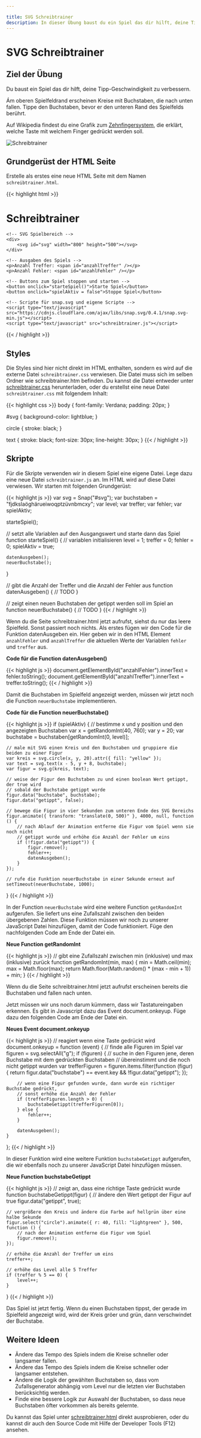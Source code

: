 ```yaml
---

title: SVG Schreibtrainer
description: In dieser Übung baust du ein Spiel das dir hilft, deine Tipp-Geschwindigkeit zu verbessern.
---
```


# SVG Schreibtrainer

## Ziel der Übung

Du baust ein Spiel das dir hilft, deine Tipp-Geschwindigkeit zu verbessern.

Ám oberen Spielfeldrand erscheinen Kreise mit Buchstaben, die nach unten fallen. Tippe den Buchstaben, bevor er den unteren 
Rand des Spielfelds berührt.

Auf Wikipedia findest du eine Grafik zum 
<a href="https://de.wikipedia.org/wiki/Zehnfingersystem#/media/File:QWERTZ-10Finger-Layout.svg" target="_blank">Zehnfingersystem</a>, die erklärt, welche Taste 
mit welchem Finger gedrückt werden soll.

![Schreibtrainer](images/schreibtrainer.png)

## Grundgerüst der HTML Seite

Erstelle als erstes eine neue HTML Seite mit dem Namen `schreibtrainer.html`.

{{< highlight html >}}
<!DOCTYPE html>
<html>

<head>
	<title>Schreibtrainer</title>
	<meta charset="utf-8" />
	<link rel="stylesheet" type="text/css" href="schreibtrainer.css">
</head>

<body>
	<h1>Schreibtrainer</h1>

	<!-- SVG Spielbereich -->
	<div>
		<svg id="svg" width="800" height="500"></svg>
	</div>

	<!-- Ausgaben des Spiels -->
	<p>Anzahl Treffer: <span id="anzahlTreffer" /></p>
	<p>Anzahl Fehler: <span id="anzahlFehler" /></p>

	<!-- Buttons zum Spiel stoppen und starten -->
	<button onclick="starteSpiel()">Starte Spiel</button>
	<button onclick="spielAktiv = false">Stoppe Spiel</button>

	<!-- Scripte für snap.svg und eigene Scripte -->
	<script type="text/javascript" src="https://cdnjs.cloudflare.com/ajax/libs/snap.svg/0.4.1/snap.svg-min.js"></script>
	<script type="text/javascript" src="schreibtrainer.js"></script>
</body>

</html>
{{< / highlight >}}

## Styles

Die Styles sind hier nicht direkt im HTML enthalten, sondern es wird auf die externe Datei `schreibtrainer.css` verwiesen. Die Datei muss sich im selben Ordner wie schreibtrainer.htm befinden. 
Du kannst die Datei entweder unter <a href="schreibtrainer.css">schreibtrainer.css</a> herunterladen, oder du erstellst eine neue Datei `schreibtrainer.css` mit folgendem Inhalt:

{{< highlight css >}}
body {
	font-family: Verdana;
	padding: 20px;
}

#svg {
	background-color: lightblue;
}

circle {
	stroke: black;
}

text {
	stroke: black;
	font-size: 30px;
	line-height: 30px;
}
{{< / highlight >}}

## Skripte

Für die Skripte verwenden wir in diesem Spiel eine eigene Datei. Lege dazu eine neue Datei `schreibtrainer.js` an. Im HTML wird auf diese Datei verwiesen. Wir starten 
mit folgenden Grundgerüst:

{{< highlight js >}}
var svg = Snap("#svg");
var buchstaben = "fjdkslaöghärueiwoqptzüvnbmcxy";
var level;
var treffer;
var fehler;
var spielAktiv;

starteSpiel();

// setzt alle Variablen auf den Ausgangswert und starte dann das Spiel
function starteSpiel() {
	// variablen initialisieren
	level = 1;
	treffer = 0;
	fehler = 0;
	spielAktiv = true;

	datenAusgeben();
	neuerBuchstabe();
}

// gibt die Anzahl der Treffer und die Anzahl der Fehler aus
function datenAusgeben() {
	// TODO
}

// zeigt einen neuen Buchstaben der getippt werden soll im Spiel an
function neuerBuchstabe() {
	// TODO
}
{{< / highlight >}}

Wenn du die Seite schreibtrainer.html jetzt aufrufst, siehst du nur das leere Spielfeld. Sonst passiert noch nichts. Als erstes fügen wir den Code 
für die Funktion datenAusgeben ein. Hier geben wir in den HTML Element `anzahlFehler` und `anzahlTreffer` die aktuellen Werte der Variablen `fehler` und `treffer` aus.

**Code für die Function datenAusgeben()**

{{< highlight js >}}
document.getElementById("anzahlFehler").innerText = fehler.toString();
document.getElementById("anzahlTreffer").innerText = treffer.toString();
{{< / highlight >}}

Damit die Buchstaben im Spielfeld angezeigt werden, müssen wir jetzt noch die Function `neuerBuchstabe` implementieren.

**Code für die Function neuerBuchstabe()**

{{< highlight js >}}
if (spielAktiv) {
	// bestimme x und y position und den angezeigten Buchstaben
	var x = getRandomInt(40, 760);
	var y = 20;
	var buchstabe = buchstaben[getRandomInt(0, level)];

	// male mit SVG einen Kreis und den Buchstaben und gruppiere die beiden zu einer Figur
	var kreis = svg.circle(x, y, 20).attr({ fill: "yellow" });
	var text = svg.text(x - 5, y + 8, buchstabe);
	var figur = svg.g(kreis, text);

	// weise der Figur den Buchstaben zu und einen boolean Wert getippt, der true wird
	// sobald der Buchstabe getippt wurde
	figur.data("buchstabe", buchstabe);
	figur.data("getippt", false);

	// bewege die Figur in vier Sekunden zum unteren Ende des SVG Bereichs
	figur.animate({ transform: "translate(0, 500)" }, 4000, null, function () {
		// nach Ablauf der Animation entferne die Figur vom Spiel wenn sie noch nicht
		// getippt wurde und erhöhe die Anzahl der Fehler um eins
		if (!figur.data("getippt")) {
			figur.remove();
			fehler++;
			datenAusgeben();
		}
	});

	// rufe die Funktion neuerBuchstabe in einer Sekunde erneut auf
	setTimeout(neuerBuchstabe, 1000);
}
{{< / highlight >}}

In der Function `neuerBuchstabe` wird eine weitere Function `getRandomInt` aufgerufen. Sie liefert uns eine Zufallszahl zwischen den beiden übergebenen Zahlen. 
Diese Funktion müssen wir noch zu unserer JavaScript Datei hinzufügen, damit der Code funktioniert. Füge den nachfolgenden Code am Ende der Datei ein.

**Neue Function getRandomInt**

{{< highlight js >}}
// gibt eine Zufallszahl zwischen min (inklusive) und max (inklusive) zurück 
function getRandomInt(min, max) {
	min = Math.ceil(min);
	max = Math.floor(max);
	return Math.floor(Math.random() * (max - min + 1)) + min;
}
{{< / highlight >}}

Wenn du die Seite schreibtrainer.html jetzt aufrufst erscheinen bereits die Buchstaben und fallen nach unten.

Jetzt müssen wir uns noch darum kümmern, dass wir Tastatureingaben erkennen. Es gibt in Javascript dazu das Event document.onkeyup. Füge dazu den 
folgenden Code am Ende der Datei ein.

**Neues Event document.onkeyup**

{{< highlight js >}}
// reagiert wenn eine Taste gedrückt wird
document.onkeyup = function (event) {
	// finde alle Figuren im Spiel
	var figuren = svg.selectAll("g");
	if (figuren) {
		// suche in den Figuren jene, deren Buchstabe mit dem gedrückten Buchstaben 
		// übereinstimmt und die noch nicht getippt wurden
		var trefferFiguren = figuren.items.filter(function (figur) {
			return figur.data("buchstabe") == event.key && !figur.data("getippt");
		});

		// wenn eine Figur gefunden wurde, dann wurde ein richtiger Buchstabe gedrückt,
		// sonst erhöhe die Anzahl der Fehler
		if (trefferFiguren.length > 0) {
			buchstabeGetippt(trefferFiguren[0]);
		} else {
			fehler++;
		}

		datenAusgeben();
	}
};
{{< / highlight >}}

In dieser Funktion wird eine weitere Funktion `buchstabeGetippt` aufgerufen, die wir ebenfalls noch zu unserer JavaScript Datei hinzufügen müssen.

**Neue Function buchstabeGetippt**

{{< highlight js >}}
// zeigt an, dass eine richtige Taste gedrückt wurde
function buchstabeGetippt(figur) {
	// ändere den Wert getippt der Figur auf true
	figur.data("getippt", true);

	// vergrößere den Kreis und ändere die Farbe auf hellgrün über eine halbe Sekunde
	figur.select("circle").animate({ r: 40, fill: "lightgreen" }, 500, function () {
		// nach der Animation entferne die Figur vom Spiel
		figur.remove();
	});

	// erhöhe die Anzahl der Treffer um eins
	treffer++;

	// erhöhe das Level alle 5 Treffer
	if (treffer % 5 == 0) {
		level++;
	}
}
{{< / highlight >}}

Das Spiel ist jetzt fertig. Wenn du einen Buchstaben tippst, der gerade im Spielfeld angezeigt wird, wird der Kreis gröer und grün, dann verschwindet 
der Buchstabe.

## Weitere Ideen

- Ändere das Tempo des Spiels indem die Kreise schneller oder langsamer fallen.
- Ändere das Tempo des Spiels indem die Kreise schneller oder langsamer entstehen.
- Ändere die Logik der gewählten Buchstaben so, dass vom Zufallsgenerator abhängig vom Level nur die letzten vier Buchstaben berücksichtig werden.
- Finde eine bessere Logik zur Auswahl der Buchstaben, so dass neue Buchstaben öfter vorkommen als bereits gelernte.

Du kannst das Spiel unter <a href="schreibtrainer.html" target="_blank">schreibtrainer.html</a> direkt ausprobieren, 
oder du kannst dir auch den Source Code mit Hilfe der Developer Tools (F12) ansehen.